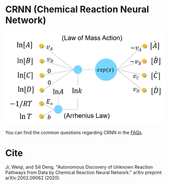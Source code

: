 # CRNN (Chemical Reaction Neural Network)

<p align="center">
<img src="./assets/CRNN_TOC.png" width="500">
</p>

You can find the common questions regarding CRNN in the [FAQs](https://github.com/DENG-MIT/CRNN/wiki/FAQs).

# Cite
Ji, Weiqi, and Sili Deng. "Autonomous Discovery of Unknown Reaction Pathways from Data by Chemical Reaction Neural Network." arXiv preprint arXiv:2002.09062 (2020).
